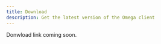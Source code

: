 ```yaml
---
title: Download
description: Get the latest version of the Omega client
---
```


Donwload link coming soon.
